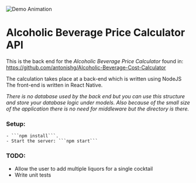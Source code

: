 ![Demo Animation](./assets/demo.gif?raw=true)

# Alcoholic Beverage Price Calculator API
This is the back end for the _Alcoholic Beverage Price Calculator_ found in:
https://github.com/antonishg/Alcoholic-Beverage-Cost-Calculator

The calculation takes place at a back-end which is written using NodeJS
The front-end is written in React Native.

_There is no database used by the back end but you can use this structure and
store your database logic under models.
Also because of the small size of the application there is no need for middleware but the
directory is there._

### Setup:
    - ```npm install```.
    - Start the server: ```npm start```

### TODO:
  - Allow the user to add multiple liquors for a single cocktail
  - Write unit tests
